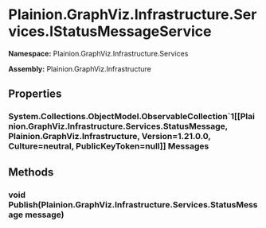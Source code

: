 
# Plainion.GraphViz.Infrastructure.Services.IStatusMessageService

**Namespace:** Plainion.GraphViz.Infrastructure.Services

**Assembly:** Plainion.GraphViz.Infrastructure


## Properties

### System.Collections.ObjectModel.ObservableCollection`1[[Plainion.GraphViz.Infrastructure.Services.StatusMessage, Plainion.GraphViz.Infrastructure, Version=1.21.0.0, Culture=neutral, PublicKeyToken=null]] Messages


## Methods

### void Publish(Plainion.GraphViz.Infrastructure.Services.StatusMessage message)
